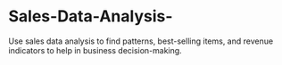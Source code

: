 # Sales-Data-Analysis-
Use sales data analysis to find patterns, best-selling items, and revenue indicators to help in business decision-making.
